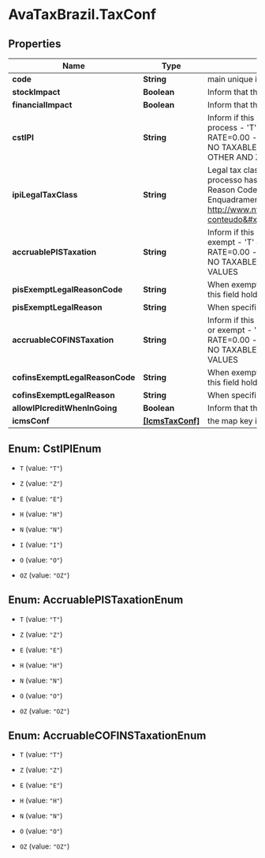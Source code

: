 # AvaTaxBrazil.TaxConf

## Properties
Name | Type | Description | Notes
------------ | ------------- | ------------- | -------------
**code** | **String** | main unique identificator | 
**stockImpact** | **Boolean** | Inform that the process has inventory impact. | [optional] 
**financialImpact** | **Boolean** | Inform that the process has financial impact. | [optional] 
**cstIPI** | **String** | Inform if this process is subject to IPI taxation on output process - &#39;T&#39;  # TAXABLE - &#39;Z&#39;  # TAXABLE WITH RATE&#x3D;0.00 - &#39;E&#39;  # EXEMPT - &#39;H&#39;  # SUSPENDED - &#39;N&#39;  # NO TAXABLE     - &#39;I&#39;  # IMMUNE - &#39;O&#39;  # OTHER - &#39;OZ&#39; # OTHER AND ZERO VALUES  | [optional] 
**ipiLegalTaxClass** | **String** | Legal tax classificação for IPI (enquadramento) When the processo has CST IPI 52 or 54, is mandatory inform Reason Code, see Anexo XIV - Código de Enquadramento Legal do IPI from  http://www.nfe.fazenda.gov.br/portal/exibirArquivo.aspx?conteudo&#x3D;mCnJajU4BKU&#x3D;  | [optional] 
**accruablePISTaxation** | **String** | Inform if this item by nature is subject to PIS taxation or exempt - &#39;T&#39; # TAXABLE - &#39;Z&#39; # TAXABLE WITH RATE&#x3D;0.00 - &#39;E&#39; # EXEMPT - &#39;H&#39; # SUSPENDED - &#39;N&#39; # NO TAXABLE - &#39;O&#39; # OTHER - &#39;OZ&#39;# OTHER AND ZERO VALUES  | [optional] 
**pisExemptLegalReasonCode** | **String** | When exempt, taxable with zero, suspended, not taxable, this field holds the official code number | [optional] 
**pisExemptLegalReason** | **String** | When specifi reason, this field has the description | [optional] 
**accruableCOFINSTaxation** | **String** | Inform if this item by nature is subject to COFINS taxation or exempt - &#39;T&#39;  # TAXABLE - &#39;Z&#39;  # TAXABLE WITH RATE&#x3D;0.00 - &#39;E&#39;  # EXEMPT - &#39;H&#39;  # SUSPENDED - &#39;N&#39;  # NO TAXABLE     - &#39;O&#39;  # OTHER - &#39;OZ&#39; # OTHER AND ZERO VALUES  | [optional] 
**cofinsExemptLegalReasonCode** | **String** | When exempt, taxable with zero, suspended, not taxable, this field holds the official code number | [optional] 
**cofinsExemptLegalReason** | **String** | When specifi reason, this field has the description | [optional] 
**allowIPIcreditWhenInGoing** | **Boolean** | Inform that the process allow IPI credit to Input process | [optional] 
**icmsConf** | [**[IcmsTaxConf]**](IcmsTaxConf.md) | the map key is state code | [optional] 


<a name="CstIPIEnum"></a>
## Enum: CstIPIEnum


* `T` (value: `"T"`)

* `Z` (value: `"Z"`)

* `E` (value: `"E"`)

* `H` (value: `"H"`)

* `N` (value: `"N"`)

* `I` (value: `"I"`)

* `O` (value: `"O"`)

* `OZ` (value: `"OZ"`)




<a name="AccruablePISTaxationEnum"></a>
## Enum: AccruablePISTaxationEnum


* `T` (value: `"T"`)

* `Z` (value: `"Z"`)

* `E` (value: `"E"`)

* `H` (value: `"H"`)

* `N` (value: `"N"`)

* `O` (value: `"O"`)

* `OZ` (value: `"OZ"`)




<a name="AccruableCOFINSTaxationEnum"></a>
## Enum: AccruableCOFINSTaxationEnum


* `T` (value: `"T"`)

* `Z` (value: `"Z"`)

* `E` (value: `"E"`)

* `H` (value: `"H"`)

* `N` (value: `"N"`)

* `O` (value: `"O"`)

* `OZ` (value: `"OZ"`)




